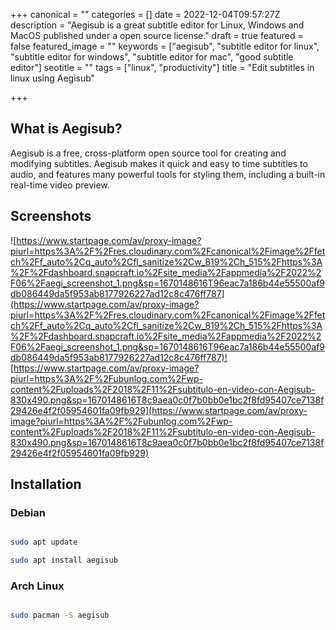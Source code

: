 +++
canonical = ""
categories = []
date = 2022-12-04T09:57:27Z
description = "Aegisub is a great subtitle editor for Linux, Windows and MacOS published under a open source license."
draft = true
featured = false
featured_image = ""
keywords = ["aegisub", "subtitle editor for linux", "subtitle editor for windows", "subtitle editor for mac", "good subtitle editor"]
seotitle = ""
tags = ["linux", "productivity"]
title = "Edit subtitles in linux using Aegisub"

+++
## What is Aegisub?

Aegisub is a free, cross-platform open source tool for creating and modifying subtitles. Aegisub makes it quick and easy to time subtitles to audio, and features many powerful tools for styling them, including a built-in real-time video preview.

## Screenshots

![https://www.startpage.com/av/proxy-image?piurl=https%3A%2F%2Fres.cloudinary.com%2Fcanonical%2Fimage%2Ffetch%2Ff_auto%2Cq_auto%2Cfl_sanitize%2Cw_819%2Ch_515%2Fhttps%3A%2F%2Fdashboard.snapcraft.io%2Fsite_media%2Fappmedia%2F2022%2F06%2Faegi_screenshot_1.png&sp=1670148616T96eac7a186b44e55500af9db086449da5f953ab8177926227ad12c8c476ff787](https://www.startpage.com/av/proxy-image?piurl=https%3A%2F%2Fres.cloudinary.com%2Fcanonical%2Fimage%2Ffetch%2Ff_auto%2Cq_auto%2Cfl_sanitize%2Cw_819%2Ch_515%2Fhttps%3A%2F%2Fdashboard.snapcraft.io%2Fsite_media%2Fappmedia%2F2022%2F06%2Faegi_screenshot_1.png&sp=1670148616T96eac7a186b44e55500af9db086449da5f953ab8177926227ad12c8c476ff787)![https://www.startpage.com/av/proxy-image?piurl=https%3A%2F%2Fubunlog.com%2Fwp-content%2Fuploads%2F2018%2F11%2Fsubtitulo-en-video-con-Aegisub-830x490.png&sp=1670148616T8c9aea0c0f7b0bb0e1bc2f8fd95407ce7138f29426e4f2f05954601fa09fb929](https://www.startpage.com/av/proxy-image?piurl=https%3A%2F%2Fubunlog.com%2Fwp-content%2Fuploads%2F2018%2F11%2Fsubtitulo-en-video-con-Aegisub-830x490.png&sp=1670148616T8c9aea0c0f7b0bb0e1bc2f8fd95407ce7138f29426e4f2f05954601fa09fb929)

## Installation

### Debian

```sh

sudo apt update

sudo apt install aegisub

```

### Arch Linux

```sh

sudo pacman -S aegisub

```